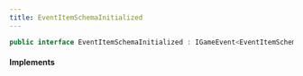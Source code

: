 ```yaml
---
title: EventItemSchemaInitialized
---
```


```csharp
public interface EventItemSchemaInitialized : IGameEvent<EventItemSchemaInitialized>
```

#### Implements

